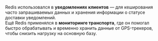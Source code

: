 Redis использовался в **уведомлениях клиентов** — для кеширования часто запрашиваемых данных и хранения информации о статусе доставки уведомлений.  
Ещё Redis применялся в **мониторинге транспорта**, где он помогал быстро обрабатывать и временно хранить данные от GPS-трекеров, чтобы снизить нагрузку на основную базу.